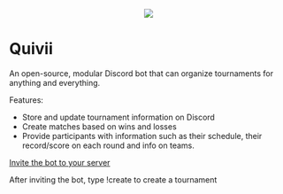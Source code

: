 <p align="center">
  <img src="https://raw.githubusercontent.com/PotatoDistribution/TourneyBot/main/assets/quivii.png">
</p>

# Quivii

An open-source, modular Discord bot that can organize tournaments for anything and everything. 

Features:
- Store and update tournament information on Discord
- Create matches based on wins and losses
- Provide participants with information such as their schedule, their record/score on each round and info on teams.

[Invite the bot to your server](https://discord.com/api/oauth2/authorize?client_id=873357302399393822&permissions=8&scope=bot)

After inviting the bot, type !create to create a tournament 
